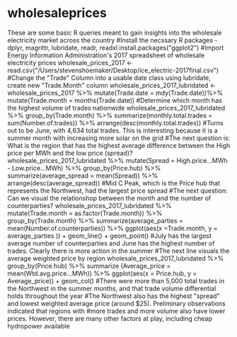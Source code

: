 # wholesaleprices
These are some basic R queries meant to gain insights into the wholesale electricity market across the country
#Install the necssary R packages - dplyr, magrittr, lubridate, readr, readxl
install.packages("ggplot2")
#Import Energy Information Administration's 2017 spreadsheet of wholesale electricity prices
wholesale_prices_2017 <- read.csv("/Users/stevenshoemaker/Desktop/ice_electric-2017final.csv")
#Change the "Trade" Column into a usable date class using lubridate, create new "Trade.Month" column
wholesale_prices_2017_lubridated <- wholesale_prices_2017 %>% mutate(Trade.date = mdy(Trade.date))%>% mutate(Trade.month = months(Trade.date))
#Determine which month has the highest volume of trades nationwide
wholesale_prices_2017_lubridated %>% group_by(Trade.month) %>% summarize(monthly.total.trades = sum(Number.of.trades)) %>% arrange(desc(monthly.total.trades)) 
#Turns out to be June, with 4,634 total trades. This is interesting because it is a summer month with increasing more solar on the grid
#The next question is: What is the region that has the highest average difference between the High price per MWh and the low price (spread)?
wholesale_prices_2017_lubridated %>% mutate(Spread = High.price...MWh - Low.price...MWh) %>% group_by(Price.hub) %>% summarize(average_spread = mean(Spread)) %>% arrange(desc(average_spread)) 
#Mid C Peak, which is the Price hub that represents the Northwest, had the largest price spread
#The next question: Can we visual the relationshop between the month and the number of counterparties?
wholesale_prices_2017_lubridated %>% mutate(Trade.month = as.factor(Trade.month)) %>% group_by(Trade.month) %>% summarize(average_parties = mean(Number.of.counterparties)) %>% ggplot(aes(x =Trade.month, y = average_parties )) + geom_line() + geom_point()
#July has the largest average number of counterparties and June has the highest number of trades. Clearly there is more action in the summer
#The next line visuals the average weighted price by region
wholesale_prices_2017_lubridated %>% group_by(Price.hub) %>% summarize (Average_price = mean(Wtd.avg.price...MWh)) %>% ggplot(aes(x = Price.hub, y = Average_price)) + geom_col()
#There were more than 5,000 total trades in the Northwest in the summer months, and that trade volume differential holds throughout the year
#The Northwest also has the highest "spread" and lowest weighted average price (around $25). Preliminary observations indicated that regions with
#more trades and more volume also have lower prices. However, there are many other factors at play, including cheap hydropower available 
